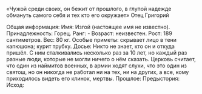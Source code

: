 «Чужой среди своих, он бежит от прошлого, в глупой надежде обмануть самого себя и тех кто его окружает» 
Отец Григорий

Общая информация:
Имя: Изгой (настоящее имя не известно).
Принадлежность: Горец.
Ранг: -
Возраст: неизвестен.
Рост: 189 сантиметров. 
Вес: 80 кг.
Особые приметы: скрывает лицо в тени капюшона; курит трубку.
Досье: 
Никто не знает, кто он и откуда пришёл. С ним сталкивались несколько раз за 10 лет, но каждый раз разные люди, которые не могли ничего о нём сказать. Церковь считает, что один из наймитов военных, в армии ходят слухи, что это один из святош, но он никогда не работал ни на тех, ни на других, а все, кому приходилось видеть его клинок, мертвы.
Прошлое: 
Предыстория:
Исход:

